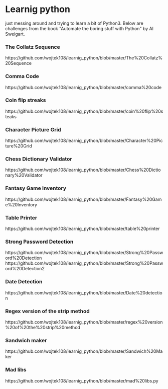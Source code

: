 # Learnig python
just messing around and trying to learn a bit of Python3. Below are challenges from the book "Automate the boring stuff with Python" by Al Sweigart.

<h3>The Collatz Sequence</h3>
https://github.com/wojtek108/learnig_python/blob/master/The%20Collatz%20Sequence



<h3>Comma Code</h3>
https://github.com/wojtek108/learnig_python/blob/master/comma%20code


<h3>Coin flip streaks</h3>
https://github.com/wojtek108/learnig_python/blob/master/coin%20flip%20steaks

<h3>Character Picture Grid</h3>
https://github.com/wojtek108/learnig_python/blob/master/Character%20Picture%20Grid

<h3>Chess Dictionary Validator</h3>
https://github.com/wojtek108/learnig_python/blob/master/Chess%20Dictionary%20Validator

<h3>Fantasy Game Inventory</h3>
https://github.com/wojtek108/learnig_python/blob/master/Fantasy%20Game%20Inventory

<h3>Table Printer</h3>
https://github.com/wojtek108/learnig_python/blob/master/table%20printer

<h3>Strong Password Detection</h3>
https://github.com/wojtek108/learnig_python/blob/master/Strong%20Password%20Detection
https://github.com/wojtek108/learnig_python/blob/master/Strong%20Password%20Detection2

<h3>Date Detection</h3>
https://github.com/wojtek108/learnig_python/blob/master/Date%20detection

<h3>Regex version of the strip method</h3>
https://github.com/wojtek108/learnig_python/blob/master/regex%20version%20of%20the%20strip%20method

<h3>Sandwich maker</h3>
https://github.com/wojtek108/learnig_python/blob/master/Sandwich%20Maker

<h3>Mad libs</h3>
https://github.com/wojtek108/learnig_python/blob/master/mad%20libs.py
